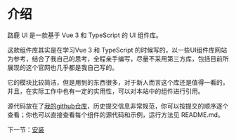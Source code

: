 # 介绍

 路鹿 UI 是一款基于 Vue 3 和 TypeScript 的 UI 组件库。
 
 这款组件库其实是在学习Vue 3 和 TypeScript 的时候写的，以一些UI组件库网站为参考，结合了我自己的思考，全程亲手编写，尽量不采用第三方库，包括目前所展现的这个官网也几乎都是我自己写的。
 
 它的模块比较简洁，但是用到的东西很多，对于新人而言这个库还是值得一看的，并且，在实际工作中也有一定的实用性，可以对本站中的组件进行引用。
 
 源代码放在了[我的github仓库](https://github.com/baozi928/lulu-UI)，历史提交信息非常规范，你可以按提交的顺序逐个查看；你也可以直接查看每个组件的源代码和示例，运行方法见 README.md。
        
下一节：[安装](#/doc/install)